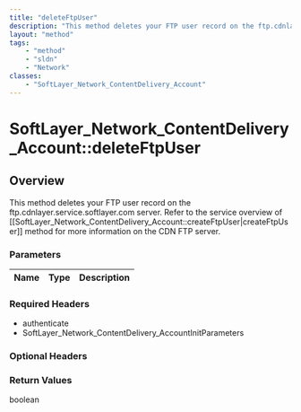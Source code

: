 ```yaml
---
title: "deleteFtpUser"
description: "This method deletes your FTP user record on the ftp.cdnlayer.service.softlayer.com server. Refer to the service overview... "
layout: "method"
tags:
    - "method"
    - "sldn"
    - "Network"
classes:
    - "SoftLayer_Network_ContentDelivery_Account"
---
```

# SoftLayer_Network_ContentDelivery_Account::deleteFtpUser
## Overview 
This method deletes your FTP user record on the ftp.cdnlayer.service.softlayer.com server. Refer to the service overview of [[SoftLayer_Network_ContentDelivery_Account::createFtpUser|createFtpUser]] method for more information on the CDN FTP server. 

### Parameters 
|Name | Type | Description |
| --- | --- | --- |


### Required Headers
* authenticate
* SoftLayer_Network_ContentDelivery_AccountInitParameters

### Optional Headers

### Return Values
boolean
